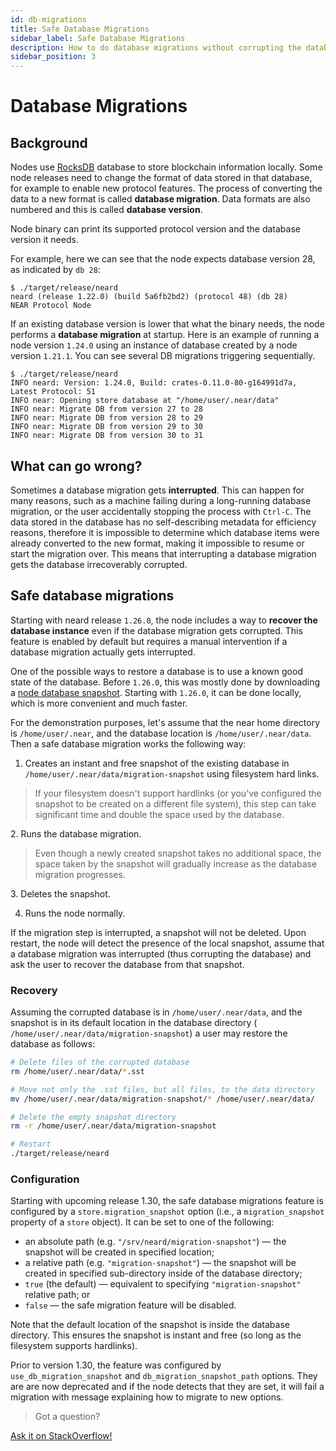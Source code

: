 ```yaml
---
id: db-migrations
title: Safe Database Migrations
sidebar_label: Safe Database Migrations
description: How to do database migrations without corrupting the database
sidebar_position: 3
---
```


# Database Migrations

## Background

Nodes use [RocksDB](https://rocksdb.org/) database to store blockchain
information locally. Some node releases need to change the format of data stored
in that database, for example to enable new protocol features.  The process of
converting the data to a new format is called **database migration**. Data
formats are also numbered and this is called **database version**.

Node binary can print its supported protocol version and the database version it needs.

For example, here we can see that the node expects database version 28, as indicated by `db 28`:

```
$ ./target/release/neard
neard (release 1.22.0) (build 5a6fb2bd2) (protocol 48) (db 28)
NEAR Protocol Node
```

If an existing database version is lower that what the binary needs, the node
performs a **database migration** at startup. Here is an example of running a
node version `1.24.0` using an instance of database created by a node version
`1.21.1`. You can see several DB migrations triggering sequentially.

```
$ ./target/release/neard
INFO neard: Version: 1.24.0, Build: crates-0.11.0-80-g164991d7a, Latest Protocol: 51
INFO near: Opening store database at "/home/user/.near/data"
INFO near: Migrate DB from version 27 to 28
INFO near: Migrate DB from version 28 to 29
INFO near: Migrate DB from version 29 to 30
INFO near: Migrate DB from version 30 to 31
```

## What can go wrong?

Sometimes a database migration gets **interrupted**. This can happen for many
reasons, such as a machine failing during a long-running database migration, or
the user accidentally stopping the process with `Ctrl-C`. The data stored in the
database has no self-describing metadata for efficiency reasons, therefore it is
impossible to determine which database items were already converted to the new
format, making it impossible to resume or start the migration over. This means
that interrupting a database migration gets the database irrecoverably corrupted.

## Safe database migrations

Starting with neard release `1.26.0`, the node includes a way to **recover the
database instance** even if the database migration gets corrupted. This feature
is enabled by default but requires a manual intervention if a database migration
actually gets interrupted.

One of the possible ways to restore a database is to use a known good state of
the database. Before `1.26.0`, this was mostly done by downloading a
[node database snapshot](/intro/node-data-snapshots).
Starting with `1.26.0`, it can be done locally, which is more convenient and
much faster.

For the demonstration purposes, let's assume that the near home directory is
`/home/user/.near`, and the database location is `/home/user/.near/data`. Then a
safe database migration works the following way:

1. Creates an instant and free snapshot of the existing database in
`/home/user/.near/data/migration-snapshot` using filesystem hard links.
<blockquote class="warning">
If your filesystem doesn't support hardlinks (or you’ve configured the snapshot
to be created on a different file system), this step can take significant
time and double the space used by the database.
</blockquote>
2. Runs the database migration.
<blockquote class="warning">
Even though a newly created snapshot takes no additional space, the space taken
by the snapshot will gradually increase as the database migration progresses.
</blockquote>
3. Deletes the snapshot.

4. Runs the node normally.

If the migration step is interrupted, a snapshot will not be deleted. Upon
restart, the node will detect the presence of the local snapshot, assume that
a database migration was interrupted (thus corrupting the database) and ask the
user to recover the database from that snapshot.

### Recovery

Assuming the corrupted database is in `/home/user/.near/data`, and the snapshot
is in its default location in the database directory (
`/home/user/.near/data/migration-snapshot`) a user may restore the database as
follows:

```sh
# Delete files of the corrupted database
rm /home/user/.near/data/*.sst

# Move not only the .sst files, but all files, to the data directory
mv /home/user/.near/data/migration-snapshot/* /home/user/.near/data/

# Delete the empty snapshot directory
rm -r /home/user/.near/data/migration-snapshot

# Restart
./target/release/neard
```

### Configuration

Starting with upcoming release 1.30, the safe database migrations feature is
configured by a `store.migration_snapshot` option (i.e., a `migration_snapshot`
property of a `store` object).  It can be set to one of the following:

- an absolute path (e.g. `"/srv/neard/migration-snapshot"`) — the snapshot will
  be created in specified location;
- a relative path (e.g. `"migration-snapshot"`) — the snapshot will be created
  in specified sub-directory inside of the database directory;
- `true` (the default) — equivalent to specifying `"migration-snapshot"`
  relative path; or
- `false` — the safe migration feature will be disabled.

Note that the default location of the snapshot is inside the database directory.
This ensures the snapshot is instant and free (so long as the filesystem
supports hardlinks).

Prior to version 1.30, the feature was configured by `use_db_migration_snapshot`
and `db_migration_snapshot_path` options.  They are are now deprecated and if
the node detects that they are set, it will fail a migration with message
explaining how to migrate to new options.

>Got a question?
<a href="https://stackoverflow.com/questions/tagged/nearprotocol">
  <h8>Ask it on StackOverflow!</h8></a>
